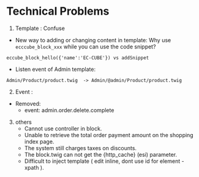 # Technical Problems

1. Template : Confuse
 - New way to adding or changing content in template: Why use `ecccube_block_xxx` while you can use the code snippet?
```
eccube_block_hello({'name':'EC-CUBE'}) vs addSnippet
```


 - Listen event of Admin template:

```
Admin/Product/product.twig  -> Admin/@admin/Product/product.twig
```

2. Event :
 - Removed:
    - event: admin.order.delete.complete

3. others
    - Cannot use controller in block.
    - Unable to retrieve the total order payment amount on the shopping index page.
    - The system still charges taxes on discounts.
    - The block.twig can not get the {http_cache} (esi) parameter.
    - Difficult to inject template (  edit inline, dont use id for element - xpath ).